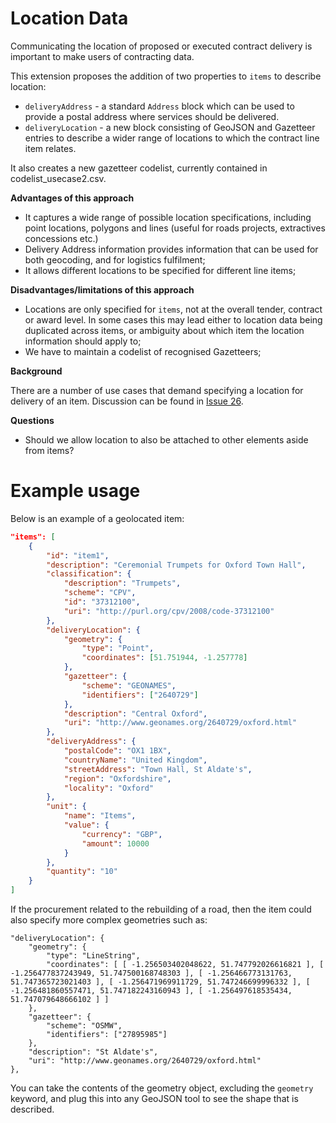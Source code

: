 # Location Data

Communicating the location of proposed or executed contract delivery is important to make users of contracting data. 

This extension proposes the addition of two properties to ```items``` to describe location:

* ```deliveryAddress``` - a standard ```Address``` block which can be used to provide a postal address where services should be delivered.
* ```deliveryLocation``` - a new block consisting of GeoJSON and Gazetteer entries to describe a wider range of locations to which the contract line item relates.

It also creates a new gazetteer codelist, currently contained in codelist_usecase2.csv.

**Advantages of this approach**

* It captures a wide range of possible location specifications, including point locations, polygons and lines (useful for roads projects, extractives concessions etc.)
* Delivery Address information provides information that can be used for both geocoding, and for logistics fulfilment;
* It allows different locations to be specified for different line items;

**Disadvantages/limitations of this approach**

* Locations are only specified for ```items```, not at the overall tender, contract or award level. In some cases this may lead either to location data being duplicated across items, or ambiguity about which item the location information should apply to;
* We have to maintain a codelist of recognised Gazetteers;

**Background** 

There are a number of use cases that demand specifying a location for delivery of an item. Discussion can be found in [Issue 26](https://github.com/open-contracting/standard/issues/26).

**Questions**

* Should we allow location to also be attached to other elements aside from items? 


Example usage
=============

Below is an example of a geolocated item:

```json
"items": [
    {
        "id": "item1",
        "description": "Ceremonial Trumpets for Oxford Town Hall",
        "classification": {
            "description": "Trumpets",
            "scheme": "CPV",
            "id": "37312100",
            "uri": "http://purl.org/cpv/2008/code-37312100"
        },
        "deliveryLocation": {
            "geometry": {
                "type": "Point",
                "coordinates": [51.751944, -1.257778]
            },
            "gazetteer": {
                "scheme": "GEONAMES",
                "identifiers": ["2640729"]
            },
            "description": "Central Oxford",
            "uri": "http://www.geonames.org/2640729/oxford.html"
        },
        "deliveryAddress": {
            "postalCode": "OX1 1BX",
            "countryName": "United Kingdom",
            "streetAddress": "Town Hall, St Aldate's",
            "region": "Oxfordshire",
            "locality": "Oxford"
        },
        "unit": {
            "name": "Items",
            "value": {
                "currency": "GBP",
                "amount": 10000
            }
        },
        "quantity": "10"
    }
]
```

If the procurement related to the rebuilding of a road, then the item could also specify more complex geometries such as:

```
"deliveryLocation": {
    "geometry": {
        "type": "LineString",
        "coordinates": [ [ -1.256503402048622, 51.747792026616821 ], [ -1.256477837243949, 51.747500168748303 ], [ -1.256466773131763, 51.747365723021403 ], [ -1.256471969911729, 51.747246699996332 ], [ -1.256481860557471, 51.747182243160943 ], [ -1.256497618535434, 51.747079648666102 ] ]
    },
    "gazetteer": {
        "scheme": "OSMW",
        "identifiers": ["27895985"]
    },
    "description": "St Aldate's",
    "uri": "http://www.geonames.org/2640729/oxford.html"
},
```

You can take the contents of the geometry object, excluding the ```geometry``` keyword, and plug this into any GeoJSON tool to see the shape that is described. 
